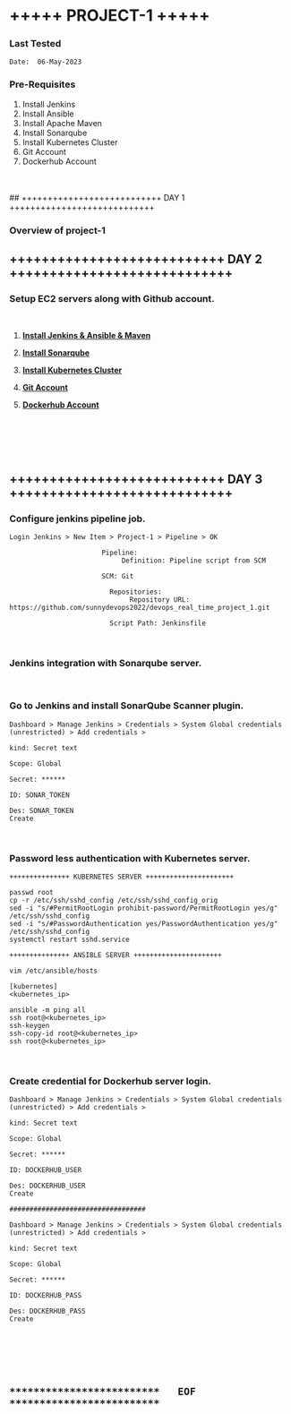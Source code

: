 # +++++ PROJECT-1 +++++

### Last Tested
```
Date:  06-May-2023
```

### Pre-Requisites
1. Install Jenkins
1. Install Ansible
1. Install Apache Maven
1. Install Sonarqube
1. Install Kubernetes Cluster
1. Git Account
1. Dockerhub Account

<br/>
<br/>
## +++++++++++++++++++++++++++ DAY 1 ++++++++++++++++++++++++++++

### Overview of project-1

## +++++++++++++++++++++++++++ DAY 2 ++++++++++++++++++++++++++++

### Setup EC2 servers along with Github account.

<br/>

1. **[Install Jenkins & Ansible & Maven ](https://github.com/sunnydevops2022/DevOps/blob/master/ubuntu/devops_real_time_project/project_1/jenkins_ansible_installation_p1.md)**

1. **[Install Sonarqube](https://github.com/sunnydevops2022/DevOps/blob/master/ubuntu/devops_real_time_project/project_1/sonarqube_installation_p1.md)**

1. **[Install Kubernetes Cluster](https://github.com/sunnydevops2022/DevOps/blob/master/ubuntu/devops_real_time_project/project_1/kubernetes_installation_p1.md)**

1. **[Git Account](https://github.com/)**

1. **[Dockerhub Account](https://hub.docker.com/)**


<br/>
<br/>
<br/>
<br/>

## +++++++++++++++++++++++++++ DAY 3 ++++++++++++++++++++++++++++

### Configure jenkins pipeline job. 
```
Login Jenkins > New Item > Project-1 > Pipeline > OK

		               Pipeline:
		                    Definition: Pipeline script from SCM
		               
		               SCM: Git

		                 Repositories:
		                      Repository URL: https://github.com/sunnydevops2022/devops_real_time_project_1.git

		                 Script Path: Jenkinsfile   
```
<br/>

### Jenkins integration with Sonarqube server.

<br/>

### Go to Jenkins and install SonarQube Scanner plugin.
```
Dashboard > Manage Jenkins > Credentials > System Global credentials (unrestricted) > Add credentials > 
                                                                                            kind: Secret text
                                                                                            Scope: Global
                                                                                            Secret: ******
                                                                                            ID: SONAR_TOKEN
                                                                                            Des: SONAR_TOKEN
Create
```
<br/>

### Password less authentication with Kubernetes server.
```
+++++++++++++++ KUBERNETES SERVER ++++++++++++++++++++++

passwd root
cp -r /etc/ssh/sshd_config /etc/ssh/sshd_config_orig
sed -i "s/#PermitRootLogin prohibit-password/PermitRootLogin yes/g" /etc/ssh/sshd_config
sed -i "s/#PasswordAuthentication yes/PasswordAuthentication yes/g" /etc/ssh/sshd_config
systemctl restart sshd.service

+++++++++++++++ ANSIBLE SERVER ++++++++++++++++++++++

vim /etc/ansible/hosts

[kubernetes]
<kubernetes_ip>

ansible -m ping all
ssh root@<kubernetes_ip>
ssh-keygen
ssh-copy-id root@<kubernetes_ip>
ssh root@<kubernetes_ip>
```
<br/>

### Create credential for Dockerhub server login.
```
Dashboard > Manage Jenkins > Credentials > System Global credentials (unrestricted) > Add credentials > 
                                                                                            kind: Secret text
                                                                                            Scope: Global
                                                                                            Secret: ******
                                                                                            ID: DOCKERHUB_USER
                                                                                            Des: DOCKERHUB_USER
Create

##################################

Dashboard > Manage Jenkins > Credentials > System Global credentials (unrestricted) > Add credentials > 
                                                                                            kind: Secret text
                                                                                            Scope: Global
                                                                                            Secret: ******
                                                                                            ID: DOCKERHUB_PASS
                                                                                            Des: DOCKERHUB_PASS
Create
```

<br/>
<br/>
<br/>
<br/>

## `*************************   EOF   *************************`
